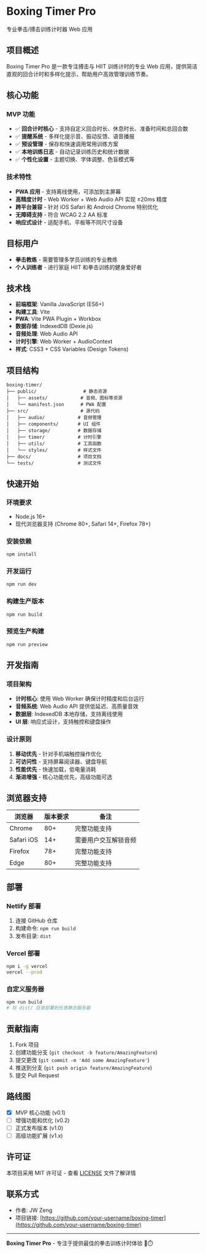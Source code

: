 # Boxing Timer Pro

专业拳击/搏击训练计时器 Web 应用

## 项目概述

Boxing Timer Pro 是一款专注搏击与 HIIT 训练计时的专业 Web 应用，提供简洁直观的回合计时和多样化提示，帮助用户高效管理训练节奏。

## 核心功能

### MVP 功能
- ✅ **回合计时核心** - 支持自定义回合时长、休息时长、准备时间和总回合数
- ✅ **提醒系统** - 多样化提示音、振动反馈、语音播报
- ✅ **预设管理** - 保存和快速调用常用训练方案
- ✅ **本地训练日志** - 自动记录训练历史和统计数据
- ✅ **个性化设置** - 主题切换、字体调整、色盲模式等

### 技术特性
- **PWA 应用** - 支持离线使用，可添加到主屏幕
- **高精度计时** - Web Worker + Web Audio API 实现 ±20ms 精度
- **跨平台兼容** - 针对 iOS Safari 和 Android Chrome 特别优化
- **无障碍支持** - 符合 WCAG 2.2 AA 标准
- **响应式设计** - 适配手机、平板等不同尺寸设备

## 目标用户

- **拳击教练** - 需要管理多学员训练的专业教练
- **个人训练者** - 进行家庭 HIIT 和拳击训练的健身爱好者

## 技术栈

- **前端框架**: Vanilla JavaScript (ES6+)
- **构建工具**: Vite
- **PWA**: Vite PWA Plugin + Workbox
- **数据存储**: IndexedDB (Dexie.js)
- **音频处理**: Web Audio API
- **计时引擎**: Web Worker + AudioContext
- **样式**: CSS3 + CSS Variables (Design Tokens)

## 项目结构

```
boxing-timer/
├── public/                 # 静态资源
│   ├── assets/            # 音频、图标等资源
│   └── manifest.json      # PWA 配置
├── src/                   # 源代码
│   ├── audio/            # 音频管理
│   ├── components/       # UI 组件
│   ├── storage/          # 数据存储
│   ├── timer/            # 计时引擎
│   ├── utils/            # 工具函数
│   └── styles/           # 样式文件
├── docs/                 # 项目文档
└── tests/                # 测试文件
```

## 快速开始

### 环境要求
- Node.js 16+ 
- 现代浏览器支持 (Chrome 80+, Safari 14+, Firefox 78+)

### 安装依赖
```bash
npm install
```

### 开发运行
```bash
npm run dev
```

### 构建生产版本
```bash
npm run build
```

### 预览生产构建
```bash
npm run preview
```

## 开发指南

### 项目架构
- **计时核心**: 使用 Web Worker 确保计时精度和后台运行
- **音频系统**: Web Audio API 提供低延迟、高质量音效
- **数据层**: IndexedDB 本地存储，支持离线使用
- **UI 层**: 响应式设计，支持触控和键盘操作

### 设计原则
1. **移动优先** - 针对手机端触控操作优化
2. **可访问性** - 支持屏幕阅读器、键盘导航
3. **性能优先** - 快速加载，低电量消耗
4. **渐进增强** - 核心功能优先，高级功能可选

## 浏览器支持

| 浏览器 | 版本要求 | 备注 |
|---------|----------|------|
| Chrome | 80+ | 完整功能支持 |
| Safari iOS | 14+ | 需要用户交互解锁音频 |
| Firefox | 78+ | 完整功能支持 |
| Edge | 80+ | 完整功能支持 |

## 部署

### Netlify 部署
1. 连接 GitHub 仓库
2. 构建命令: `npm run build`
3. 发布目录: `dist`

### Vercel 部署
```bash
npm i -g vercel
vercel --prod
```

### 自定义服务器
```bash
npm run build
# 将 dist/ 目录部署到任意静态服务器
```

## 贡献指南

1. Fork 项目
2. 创建功能分支 (`git checkout -b feature/AmazingFeature`)
3. 提交更改 (`git commit -m 'Add some AmazingFeature'`)
4. 推送到分支 (`git push origin feature/AmazingFeature`)
5. 提交 Pull Request

## 路线图

- [x] MVP 核心功能 (v0.1)
- [ ] 增强功能和优化 (v0.2)
- [ ] 正式发布版本 (v1.0)
- [ ] 高级功能扩展 (v1.x)

## 许可证

本项目采用 MIT 许可证 - 查看 [LICENSE](LICENSE) 文件了解详情

## 联系方式

- 作者: JW Zeng
- 项目链接: [https://github.com/your-username/boxing-timer](https://github.com/your-username/boxing-timer)

---

**Boxing Timer Pro** - 专注于提供最佳的拳击训练计时体验 🥊⏱️